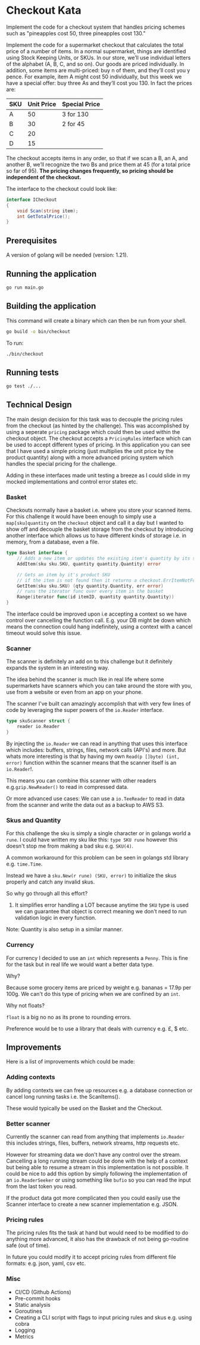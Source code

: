 # Checkout Kata

Implement the code for a checkout system that handles pricing schemes such as "pineapples cost 50, three pineapples cost 130."

Implement the code for a supermarket checkout that calculates the total price of a number of items. In a normal supermarket, things are identified using Stock Keeping Units, or SKUs. In our store, we’ll use individual letters of the alphabet (A, B, C, and so on). Our goods are priced individually. In addition, some items are multi-priced: buy n of them, and they’ll cost you y pence. For example, item A might cost 50 individually, but this week we have a special offer: buy three As and they’ll cost you 130. In fact the prices are:

| SKU  | Unit Price | Special Price |
| ---- | ---------- | ------------- |
| A    | 50         | 3 for 130     |
| B    | 30         | 2 for 45      |
| C    | 20         |               |
| D    | 15         |               |

The checkout accepts items in any order, so that if we scan a B, an A, and another B, we’ll recognize the two Bs and price them at 45 (for a total price so far of 95). **The pricing changes frequently, so pricing should be independent of the checkout.**

The interface to the checkout could look like:

```cs
interface ICheckout
{
    void Scan(string item);
    int GetTotalPrice();
}
```

## Prerequisites

A version of golang will be needed (version: 1.21).

## Running the application

```sh
go run main.go
```

## Building the application

This command will create a binary which can then be run from your shell.

```sh
go build -o bin/checkout
```

To run:

```sh
./bin/checkout
```


## Running tests

```sh
go test ./...
```

## Technical Design

The main design decision for this task was to decouple the pricing rules from the checkout (as hinted by the challenge). This was accomplished by using a seperate `pricing` package which could then be used within the checkout object.
The checkout accepts a `PricingRules` interface which can be used to accept different types of pricing. In this application you can see that I have used a simple pricing (just multiplies the unit price by the product quantity) along
with a more advanced pricing system which handles the special pricing for the challenge.

Adding in these interfaces made unit testing a breeze as I could slide in my mocked implementations and control error states etc.


### Basket

Checkouts normally have a basket i.e. where you store your scanned items. For this challenge it would have been enough to simply use a `map[sku]quantity` on the `checkout` object and call it a day
but I wanted to show off and decouple the basket storage from the checkout by introducing another interface which allows us to have different kinds of storage i.e. in memory, from a database, even a file.

```go
type Basket interface {
	// Adds a new item or updates the existing item's quantity by its sku
	AddItem(sku sku.SKU, quantity quantity.Quantity) error

	// Gets an item by it's product SKU
	// if the item is not found then it returns a checkout.ErrItemNotFound error
	GetItem(sku sku.SKU) (qty quantity.Quantity, err error)
	// runs the iterator func over every item in the basket
	Range(iterator func(id itemID, quantity quantity.Quantity))
}
```

The interface could be improved upon i.e accepting a context so we have control over cancelling the function call. E.g. your DB might be down which means the connection could hang indefinitely, using a context with a cancel timeout
would solve this issue.


### Scanner

The scanner is definitely an add on to this challenge but it definitely expands the system in an interesting way. 

The idea behind the scanner is much like in real life where some supermarkets have scanners which you can take around the store with you, use from a website or even from an app on your phone.

The scanner I've built can amazingly accomplish that with very few lines of code by leveraging the super powers of the `io.Reader` interface.

```go
type skuScanner struct {
	reader io.Reader
}
```

By injecting the `io.Reader` we can read in anything that uses this interface which includes: buffers, strings, files, network calls (API's) and more.
But whats more interesting is that by having my own `Read(p []byte) (int, error)` function within the scanner means that the scanner itself is an `io.Reader`!.

This means you can combine this scanner with other readers e.g.`gzip.NewReader()` to read in compressed data.

Or more advanced use cases:  We can use a `io.TeeReader` to read in data from the scanner and write the data out as a backup to AWS S3.

### Skus and Quantity

For this challenge the sku is simply a single character or in golangs world a `rune`. I could have written my sku like this: `type SKU rune` however this doesn't stop me
from making a bad sku e.g. `SKU(4)`.

A common workaround for this problem can be seen in golangs std library e.g. `time.Time`.

Instead we have a `sku.New(r rune) (SKU, error)` to initialize the skus properly and catch any invalid skus. 

So why go through all this effort?

1. It simplifies error handling a LOT because anytime the `SKU` type is used we can guarantee that object is correct meaning we don't need to run validation logic in every
function.

Note: Quantity is also setup in a similar manner.

### Currency

For currency I decided to use an `int` which represents a `Penny`. This is fine for the task but in real life we would want a better data type. 

Why?

Because some grocery items are priced by weight e.g. bananas = 17.9p per 100g. We can't do this type of pricing when we are confined by an `int`.

Why not floats?

`float` is a big no no as its prone to rounding errors.


Preference would be to use a library that deals with currency e.g. £, $ etc. 

## Improvements

Here is a list of improvements which could be made:

### Adding contexts

By adding contexts we can free up resources e.g. a database connection or cancel long running tasks i.e. the ScanItems().

These would typically be used on the Basket and the Checkout.

### Better scanner

Currently the scanner can read from anything that implements `io.Reader` this includes strings, files, buffers, network streams, http requests etc. 

However for streaming data we don't have any control over the stream. Cancelling a long running stream could be done with the help of a context but being able to resume a stream in this implementation is not possible. It could be nice to add this option by simply following the implementation of an `io.ReaderSeeker` or using something like `bufio` so you can read the input from the last token you read.

If the product data got more complicated then you could easily use the Scanner interface to create a new scanner implementation e.g. JSON.

### Pricing rules

The pricing rules fits the task at hand but would need to be modified to do anything more advanced, it also has the drawback of not being go-routine safe (out of time).

In future you could modify it to accept pricing rules from different file formats: e.g. json, yaml, csv etc.


### Misc

- CI/CD (Github Actions)
- Pre-commit hooks
- Static analysis
- Goroutines
- Creating a CLI script with flags to input pricing rules and skus e.g. using cobra
- Logging
- Metrics
